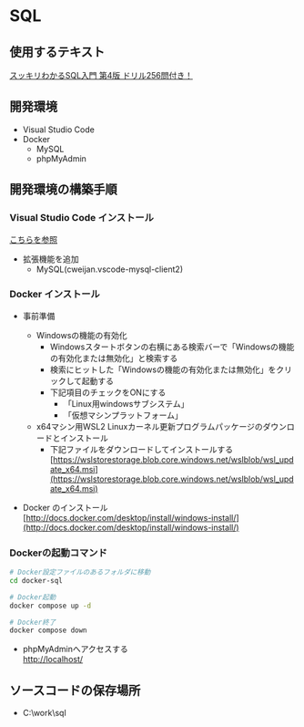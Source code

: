 # SQL

## 使用するテキスト

[スッキリわかるSQL入門 第4版 ドリル256問付き！](https://book.impress.co.jp/books/1123101107)

## 開発環境

- Visual Studio Code
- Docker
  - MySQL
  - phpMyAdmin

## 開発環境の構築手順

###  Visual Studio Code インストール

[こちらを参照](https://github.com/room202/java?tab=readme-ov-file#%E9%96%8B%E7%99%BA%E7%92%B0%E5%A2%83%E3%81%AE%E6%A7%8B%E7%AF%89%E6%89%8B%E9%A0%86)

- 拡張機能を追加
  - MySQL(cweijan.vscode-mysql-client2)

###  Docker インストール

- 事前準備
  - Windowsの機能の有効化
    - Windowsスタートボタンの右横にある検索バーで「Windowsの機能の有効化または無効化」と検索する
    - 検索にヒットした「Windowsの機能の有効化または無効化」をクリックして起動する
    - 下記項目のチェックをONにする
      - 「Linux用windowsサブシステム」
      - 「仮想マシンプラットフォーム」
  - x64マシン用WSL2 Linuxカーネル更新プログラムパッケージのダウンロードとインストール
    - 下記ファイルをダウンロードしてインストールする  
    [https://wslstorestorage.blob.core.windows.net/wslblob/wsl_update_x64.msi](https://wslstorestorage.blob.core.windows.net/wslblob/wsl_update_x64.msi)

- Docker のインストール  
[http://docs.docker.com/desktop/install/windows-install/](http://docs.docker.com/desktop/install/windows-install/)

 ### Dockerの起動コマンド

 ```bash
# Docker設定ファイルのあるフォルダに移動
cd docker-sql

# Docker起動
docker compose up -d

# Docker終了
docker compose down
```

- phpMyAdminへアクセスする  
[http://localhost/](http://localhost/)

## ソースコードの保存場所
  - C:\work\sql
